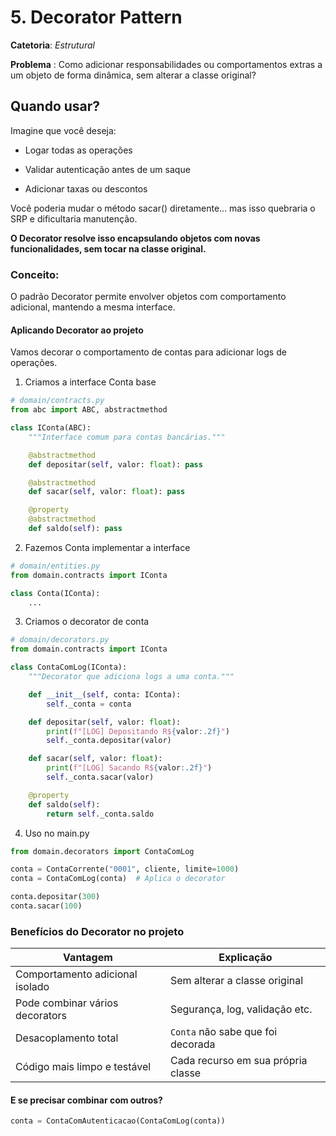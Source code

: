 # 5. Decorator Pattern
**Catetoria**: _Estrutural_

**Problema** : Como adicionar responsabilidades ou comportamentos extras a um objeto de forma dinâmica, sem alterar a classe original?

## Quando usar?
Imagine que você deseja:

* Logar todas as operações

* Validar autenticação antes de um saque

* Adicionar taxas ou descontos

Você poderia mudar o método sacar() diretamente… mas isso quebraria o SRP e dificultaria manutenção.

**O Decorator resolve isso encapsulando objetos com novas funcionalidades, sem tocar na classe original.**

### Conceito:
O padrão Decorator permite envolver objetos com comportamento adicional, mantendo a mesma interface.

#### Aplicando Decorator ao projeto
Vamos decorar o comportamento de contas para adicionar logs de operações.

1. Criamos a interface Conta base
```python
# domain/contracts.py
from abc import ABC, abstractmethod

class IConta(ABC):
    """Interface comum para contas bancárias."""

    @abstractmethod
    def depositar(self, valor: float): pass

    @abstractmethod
    def sacar(self, valor: float): pass

    @property
    @abstractmethod
    def saldo(self): pass

```
2. Fazemos Conta implementar a interface
```python
# domain/entities.py
from domain.contracts import IConta

class Conta(IConta):
    ...
```
3. Criamos o decorator de conta
```python
# domain/decorators.py
from domain.contracts import IConta

class ContaComLog(IConta):
    """Decorator que adiciona logs a uma conta."""

    def __init__(self, conta: IConta):
        self._conta = conta

    def depositar(self, valor: float):
        print(f"[LOG] Depositando R${valor:.2f}")
        self._conta.depositar(valor)

    def sacar(self, valor: float):
        print(f"[LOG] Sacando R${valor:.2f}")
        self._conta.sacar(valor)

    @property
    def saldo(self):
        return self._conta.saldo

```
4. Uso no main.py
```python
from domain.decorators import ContaComLog

conta = ContaCorrente("0001", cliente, limite=1000)
conta = ContaComLog(conta)  # Aplica o decorator

conta.depositar(300)
conta.sacar(100)
```
### Benefícios do Decorator no projeto
| Vantagem                        | Explicação                         |
| ------------------------------- | ---------------------------------- |
| Comportamento adicional isolado | Sem alterar a classe original      |
| Pode combinar vários decorators | Segurança, log, validação etc.     |
| Desacoplamento total            | `Conta` não sabe que foi decorada  |
| Código mais limpo e testável    | Cada recurso em sua própria classe |

#### E se precisar combinar com outros?
```python
conta = ContaComAutenticacao(ContaComLog(conta))
```
